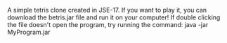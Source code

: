 A simple tetris clone created in JSE-17. If you want to play it, you can download the betris.jar file and run it on your computer! If double clicking the file doesn't open the program, try running the command: java -jar MyProgram.jar
